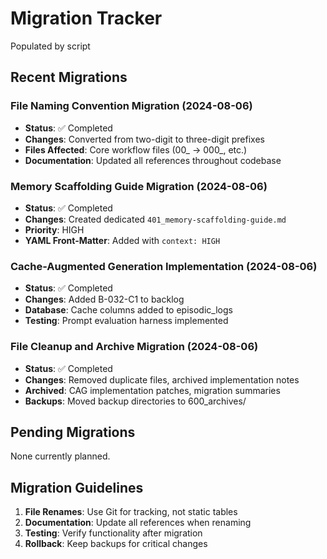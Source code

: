 <!-- CONTEXT_REFERENCE: 400_context-priority-guide.md -->
<!-- MODULE_REFERENCE: 400_migration-upgrade-guide.md -->

# Migration Tracker

Populated by script

## Recent Migrations

### File Naming Convention Migration (2024-08-06)
- **Status**: ✅ Completed
- **Changes**: Converted from two-digit to three-digit prefixes
- **Files Affected**: Core workflow files (00_ → 000_, etc.)
- **Documentation**: Updated all references throughout codebase

### Memory Scaffolding Guide Migration (2024-08-06)
- **Status**: ✅ Completed
- **Changes**: Created dedicated `401_memory-scaffolding-guide.md`
- **Priority**: HIGH
- **YAML Front-Matter**: Added with `context: HIGH`

### Cache-Augmented Generation Implementation (2024-08-06)
- **Status**: ✅ Completed
- **Changes**: Added B-032-C1 to backlog
- **Database**: Cache columns added to episodic_logs
- **Testing**: Prompt evaluation harness implemented

### File Cleanup and Archive Migration (2024-08-06)
- **Status**: ✅ Completed
- **Changes**: Removed duplicate files, archived implementation notes
- **Archived**: CAG implementation patches, migration summaries
- **Backups**: Moved backup directories to 600_archives/

## Pending Migrations

None currently planned.

## Migration Guidelines

1. **File Renames**: Use Git for tracking, not static tables
2. **Documentation**: Update all references when renaming
3. **Testing**: Verify functionality after migration
4. **Rollback**: Keep backups for critical changes 